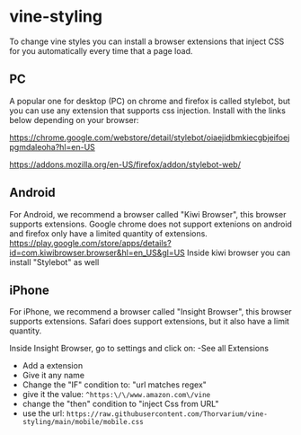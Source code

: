 # vine-styling

To change vine styles you can install a browser extensions that inject CSS for you automatically every time that a page load.

## PC
A popular one for desktop (PC) on chrome and firefox is called stylebot, but you can use any extension that supports css injection.
Install with the links below depending on your browser:

https://chrome.google.com/webstore/detail/stylebot/oiaejidbmkiecgbjeifoejpgmdaleoha?hl=en-US

https://addons.mozilla.org/en-US/firefox/addon/stylebot-web/

## Android
For Android, we recommend a browser called "Kiwi Browser", this browser supports extensions. 
Google chrome does not support extenions on android and firefox only have a limited quantity of extensions.
https://play.google.com/store/apps/details?id=com.kiwibrowser.browser&hl=en_US&gl=US
Inside kiwi browser you can install "Stylebot" as well

## iPhone
For iPhone, we recommend a browser called "Insight Browser", this browser supports extensions.
Safari does support extensions, but it also have a limit quantity.

Inside Insight Browser, go to settings and click on:
  -See all Extensions
  - Add a extension
  - Give it any name
  - Change the "IF" condition to: "url matches regex"
  - give it the value: ```^https:\/\/www.amazon.com\/vine```
  - change the "then" condition to "inject Css from URL"
  - use the url: ```https://raw.githubusercontent.com/Thorvarium/vine-styling/main/mobile/mobile.css```
